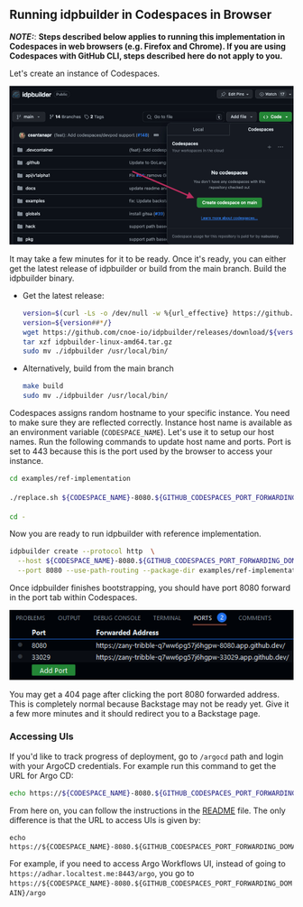 ## Running idpbuilder in Codespaces in Browser

**_NOTE:_**: __Steps described below applies to running this implementation in Codespaces in **web browsers** (e.g. Firefox and Chrome).
If you are using Codespaces with GitHub CLI, steps described here do not apply to you.__ 


Let's create an instance of Codespaces.

![img.png](images/codespaces-create.png)

It may take a few minutes for it to be ready. Once it's ready, you can either get the latest release of idpbuilder or build from the main branch.
Build the idpbuilder binary. 


- Get the latest release:
  ```bash
  version=$(curl -Ls -o /dev/null -w %{url_effective} https://github.com/cnoe-io/idpbuilder/releases/latest)
  version=${version##*/}
  wget https://github.com/cnoe-io/idpbuilder/releases/download/${version}/idpbuilder-linux-amd64.tar.gz
  tar xzf idpbuilder-linux-amd64.tar.gz
  sudo mv ./idpbuilder /usr/local/bin/
  ```
- Alternatively, build from the main branch
  ```bash
  make build
  sudo mv ./idpbuilder /usr/local/bin/
  ```

Codespaces assigns random hostname to your specific instance. You need to make sure they are reflected correctly.
Instance host name is available as an environment variable (`CODESPACE_NAME`). Let's use it to setup our host names. 
Run the following commands to update host name and ports. Port is set to 443 because this is the port used by the browser to access your instance.


```bash
cd examples/ref-implementation 

./replace.sh ${CODESPACE_NAME}-8080.${GITHUB_CODESPACES_PORT_FORWARDING_DOMAIN} 443

cd - 
```

Now you are ready to run idpbuilder with reference implementation.

```bash
idpbuilder create --protocol http  \
  --host ${CODESPACE_NAME}-8080.${GITHUB_CODESPACES_PORT_FORWARDING_DOMAIN} \
  --port 8080 --use-path-routing --package-dir examples/ref-implementation
```
Once idpbuilder finishes bootstrapping, you should have port 8080 forward in the port tab within Codespaces.

![](images/port.png)

You may get a 404 page after clicking the port 8080 forwarded address. This is completely normal because Backstage may not be ready yet. 
Give it a few more minutes and it should redirect you to a Backstage page.

### Accessing UIs

If you'd like to track progress of deployment, go to `/argocd` path and login with your ArgoCD credentials. 
For example run this command to get the URL for Argo CD:
```bash
echo https://${CODESPACE_NAME}-8080.${GITHUB_CODESPACES_PORT_FORWARDING_DOMAIN}/argocd
```

From here on, you can follow the instructions in the [README](./README.md) file. The only difference is that the URL to access UIs is given by:

```echo
echo https://${CODESPACE_NAME}-8080.${GITHUB_CODESPACES_PORT_FORWARDING_DOMAIN}
```

For example, if you need to access Argo Workflows UI, instead of going to `https://adhar.localtest.me:8443/argo`, 
you go to `https://${CODESPACE_NAME}-8080.${GITHUB_CODESPACES_PORT_FORWARDING_DOMAIN}/argo`
